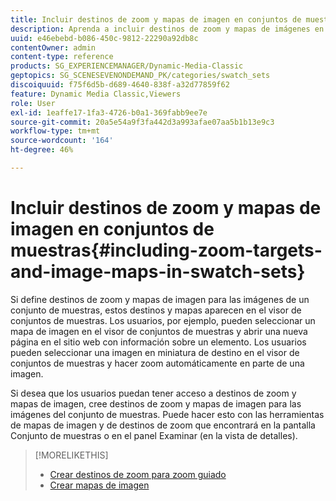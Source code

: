 ```yaml
---
title: Incluir destinos de zoom y mapas de imagen en conjuntos de muestras
description: Aprenda a incluir destinos de zoom y mapas de imágenes en Conjuntos de muestras en Dynamic Media Classic.
uuid: e46ebebd-b086-450c-9812-22290a92db8c
contentOwner: admin
content-type: reference
products: SG_EXPERIENCEMANAGER/Dynamic-Media-Classic
geptopics: SG_SCENESEVENONDEMAND_PK/categories/swatch_sets
discoiquuid: f75f6d5b-d689-4640-838f-a32d77859f62
feature: Dynamic Media Classic,Viewers
role: User
exl-id: 1eaffe17-1fa3-4726-b0a1-369fabb9ee7e
source-git-commit: 20a5e54a9f3fa442d3a993afae07aa5b1b13e9c3
workflow-type: tm+mt
source-wordcount: '164'
ht-degree: 46%

---
```


# Incluir destinos de zoom y mapas de imagen en conjuntos de muestras{#including-zoom-targets-and-image-maps-in-swatch-sets}

Si define destinos de zoom y mapas de imagen para las imágenes de un conjunto de muestras, estos destinos y mapas aparecen en el visor de conjuntos de muestras. Los usuarios, por ejemplo, pueden seleccionar un mapa de imagen en el visor de conjuntos de muestras y abrir una nueva página en el sitio web con información sobre un elemento. Los usuarios pueden seleccionar una imagen en miniatura de destino en el visor de conjuntos de muestras y hacer zoom automáticamente en parte de una imagen.

Si desea que los usuarios puedan tener acceso a destinos de zoom y mapas de imagen, cree destinos de zoom y mapas de imagen para las imágenes del conjunto de muestras. Puede hacer esto con las herramientas de mapas de imagen y de destinos de zoom que encontrará en la pantalla Conjunto de muestras o en el panel Examinar (en la vista de detalles).

>[!MORELIKETHIS]
>
>* [Crear destinos de zoom para zoom guiado](creating-zoom-targets-guided-zoom.md#creating_zoom_targets_for_guided_zoom)
>* [Crear mapas de imagen](creating-image-maps.md#creating_image_maps)

